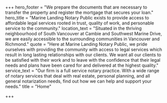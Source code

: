+++
hero_footer = "We prepare the documents that are necessary to transfer the property and register the mortgage that secures your loan."
hero_title = "Marine Landing Notary Public exists to provide access to affordable legal services rooted in trust, quality of work, and personable service to the community."
location_text = "Situated in the thriving neighbourhood of South Vancouver at Cambie and Southwest Marine Drive, we are easily accessible to the surrounding communities in Vancouver and Richmond."
quote = "Here at Marine Landing Notary Public, we pride ourselves with providing the community with access to legal services which result in long lasting relationships with our clients. We want all our clients to be satisfied with their work and to leave with the confidence that their legal needs and plans have been cared for and delivered at the highest quality."
service_text = "Our firm is a full service notary practice. With a wide range of notary services that deal with real estate, personal planning, and all general notarization needs, find out how we can help and support your needs."
title = "Home"

+++

